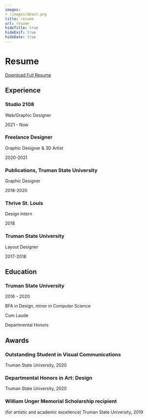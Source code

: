 ```yaml
---
images:
- /images/about.png
title: resume
url: resume
hideTitle: true
hideExif: true
hideDate: true
---
```


# Resume 


<div class="button" style="margin-top: 10px;"><a href="/files/Rebecca-Comas-Resume-2023.pdf" target="_blank">Download Full Resume</a></div>

## Experience

### Studio 2108
Web/Graphic Designer

2021 - Now

### Freelance Designer
Graphic Designer & 3D Artist

2020-2021

### Publications, Truman State University
Graphic Designer

2018-2020

### Thrive St. Louis
Design Intern

2018

### Truman State University
Layout Designer

2017-2018


## Education

### Truman State University
2016 - 2020

BFA in Design, minor in Computer Science

Cum Laude

Departmental Honors

## Awards

### Outstanding Student in Visual Communications
Truman State University, 2020

### Departmental Honors in Art: Design
Truman State University, 2020

### William Unger Memorial Scholarship recipient
(for artistic and academic excellence)
Truman State University, 2019

